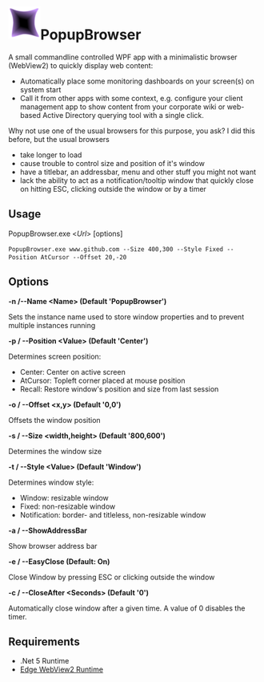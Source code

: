 <img align="left" width="64" height="64" src="./PopupBrowser.png">

# PopupBrowser
A small commandline controlled WPF app with a minimalistic browser (WebView2) to quickly display web content:

 * Automatically place some monitoring dashboards on your screen(s) on system start
 * Call it from other apps with some context, e.g. configure your client management app to show content from your corporate wiki or web-based
 Active Directory querying tool with a single click.

Why not use one of the usual browsers for this purpose, you ask? I did this before, but the usual browsers
 * take longer to load
 * cause trouble to control size and position of it's window
 * have a titlebar, an addressbar, menu and other stuff you might not want
 * lack the ability to act as a notification/tooltip window that quickly close on hitting ESC, clicking outside the window or by a timer

## Usage
PopupBrowser.exe <*Url*> \[options\]
```
PopupBrowser.exe www.github.com --Size 400,300 --Style Fixed --Position AtCursor --Offset 20,-20
```
## Options
<p><strong>-n /--Name &lt;Name&gt; (Default 'PopupBrowser')</strong></p>
<p>Sets the instance name used to store window properties and to prevent multiple instances running</p>
<p><strong>-p / --Position &lt;Value&gt; (Default 'Center')</strong></p>
<p>Determines screen position:</p>
<ul>
<li>Center: Center on active screen</li>
<li>AtCursor: Topleft corner placed at mouse position</li>
<li>Recall: Restore window's position and size from last session</li>
</ul>
<p><strong>-o / --Offset &lt;x,y&gt; (Default '0,0')</strong></p>
<p>Offsets the window position</p>
<p><strong>-s / --Size &lt;width,height&gt; (Default '800,600')</strong></p>
<p>Determines the window size</p>
<p><strong>-t / --Style &lt;Value&gt; (Default 'Window')</strong></p>
<p>Determines window style:</p>
<ul>
<li>Window: resizable window</li>
<li>Fixed: non-resizable window</li>
<li>Notification: border- and titleless, non-resizable window</li>
</ul>
<p><strong>-a / --ShowAddressBar</strong></p>
<p>Show browser address bar</p>
<p><strong>-e / --EasyClose (Default: On)</strong></p>
<p>Close Window by pressing ESC or clicking outside the window</p>
<p><strong>-c / --CloseAfter &lt;Seconds&gt; (Default '0')</strong></p>
<p>Automatically close window after a given time. A value of 0 disables the timer.</p>

## Requirements
 * .Net 5 Runtime
 * [Edge WebView2 Runtime](https://developer.microsoft.com/de-de/microsoft-edge/webview2/)